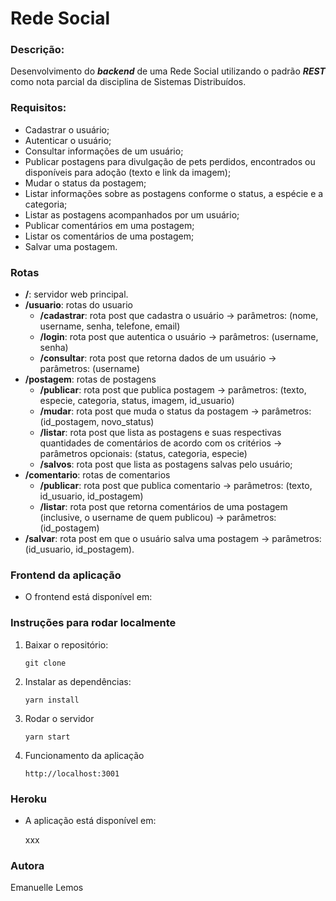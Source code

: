# Rede Social

### **Descrição:**

Desenvolvimento do ***backend*** de uma Rede Social utilizando o padrão ***REST*** como nota parcial da disciplina de Sistemas Distribuídos.


### **Requisitos:**

* Cadastrar o usuário; 
* Autenticar o usuário;
* Consultar informações de um usuário;
* Publicar postagens para divulgação de pets perdidos, encontrados ou disponíveis para adoção (texto e link da imagem);
* Mudar o status da postagem;
* Listar informações sobre as postagens conforme o status, a espécie e a categoria;
* Listar as postagens acompanhados por um usuário;
* Publicar comentários em uma postagem; 
* Listar os comentários de uma postagem;
* Salvar uma postagem.

### **Rotas**

* **/**: servidor web principal.
* **/usuario**: rotas do usuario
    - **/cadastrar**: rota post que cadastra o usuário -> parâmetros: (nome, username, senha, telefone, email)
    - **/login**: rota post que autentica o usuário -> parâmetros: (username, senha)
    - **/consultar**: rota post que retorna dados de um usuário -> parâmetros: (username)
* **/postagem**: rotas de postagens
    - **/publicar**: rota post que publica postagem -> parâmetros: (texto, especie, categoria, status, imagem, id_usuario)
    - **/mudar**: rota post que muda o status da postagem -> parâmetros: (id_postagem, novo_status)
    - **/listar**: rota post que lista as postagens e suas respectivas quantidades de comentários de acordo com os critérios -> parâmetros opcionais: (status, categoria, especie)
    - **/salvos**: rota post que lista as postagens salvas pelo usuário;
* **/comentario**: rotas de comentarios
    - **/publicar**: rota post que publica comentario -> parâmetros: (texto, id_usuario, id_postagem)
    - **/listar**: rota post que retorna comentários de uma postagem (inclusive, o username de quem publicou) -> parâmetros: (id_postagem)
* **/salvar**: rota post em que o usuário salva uma postagem -> parâmetros: (id_usuario, id_postagem).

### **Frontend da aplicação**

* O frontend está disponível em:


### **Instruções para rodar localmente**

1) Baixar o repositório:

    ```
    git clone 
    ```

2) Instalar as dependências:

    ```
    yarn install 
    ```

3) Rodar o servidor

    ```
    yarn start
    ```

4) Funcionamento da aplicação
    
    ```
    http://localhost:3001
    ```

### **Heroku**

* A aplicação está disponível em: 

    xxx 

### **Autora**

Emanuelle Lemos